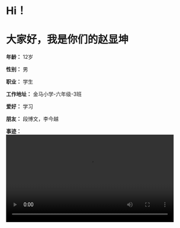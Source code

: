 <h1>Hi！</h1>
<h1>大家好，我是你们的赵显坤</h1>

**年龄：**
12岁

**性别：**
男

**职业：**
学生

**工作地址：**
金马小学-六年级-3班

**爱好：**
学习

**朋友：**
段博文，李今越

**事迹：**
<video width="460" height="240" controls="controls" autoplay="autoplay">
  <source src="/视频/mmexport1609511151185.mp4" type="video/mp4" />
</video>